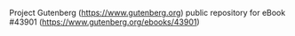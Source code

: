 Project Gutenberg (https://www.gutenberg.org) public repository for eBook #43901 (https://www.gutenberg.org/ebooks/43901)
